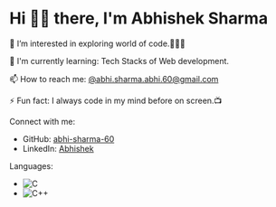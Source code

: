 
<p align="right">
  <h1>Hi 👋🏻 there, I'm Abhishek Sharma </h1>
</p>

👀 I’m interested in exploring world of code.🧑🏻‍💻

🌱 I'm currently learning: Tech Stacks of Web development.

📫 How to reach me: [@abhi.sharma.abhi.60@gmail.com](mailto:abhi.sharma.abhi.60@gmail.com)
  
⚡ Fun fact:
I always code in my mind before on screen.📺


Connect with me:
- GitHub: [abhi-sharma-60](https://github.com/abhi-sharma-60)
- LinkedIn: [Abhishek]([https://www.linkedin.com/in/manpreetkaur](https://www.linkedin.com/in/abhishek-sharma-mnnit27/))


Languages:
- ![C](https://img.shields.io/badge/-C-A8B9CC?style=flat&logo=c&logoColor=black)
- ![C++](https://img.shields.io/badge/-C++-00599C?style=flat&logo=c%2B%2B&logoColor=white)

  

<!---
abhi-sharma-60/abhi-sharma-60 is a ✨ special ✨ repository because its `README.md` (this file) appears on your GitHub profile.
You can click the Preview link to take a look at your changes.
--->
